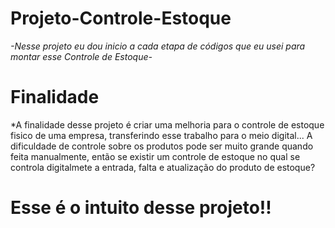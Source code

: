 # Projeto-Controle-Estoque

*-Nesse projeto eu dou inicio a cada etapa de códigos que eu usei para montar esse Controle de Estoque-*

# Finalidade
*A finalidade desse projeto é criar uma melhoria para o controle de estoque fisico de uma empresa, transferindo esse trabalho para o meio digital...
A dificuldade de controle sobre os produtos pode ser muito grande quando feita manualmente, então se existir um controle de estoque no qual se controla digitalmete a entrada, falta e atualização do produto de estoque?
# Esse é o intuito desse projeto!!
